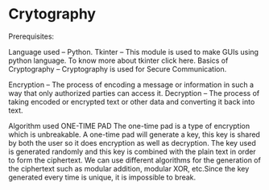 # Crytography
Prerequisites:

Language used – Python.
Tkinter – This module is used to make GUIs using python language. To know more about tkinter click here.
Basics of Cryptography – Cryptography is used for Secure Communication.

Encryption – The process of encoding a message or information in such a way that only authorized parties can access it.
Decryption – The process of taking encoded or encrypted text or other data and converting it back into text.


Algorithm used
ONE-TIME PAD
The one-time pad is a type of encryption which is unbreakable. A one-time pad will generate a key, this key is shared by both the user so it does encryption as 
well as decryption. The key used is generated randomly and this key is combined with the plain text in order to form the ciphertext. We can use different algorithms for 
the generation of the ciphertext such as modular addition, modular XOR, etc.Since the key generated every time is unique, it is impossible to break.
